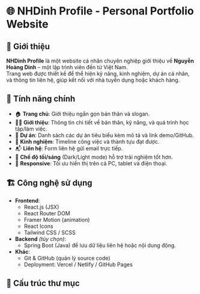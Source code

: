 # 🌐 NHDinh Profile - Personal Portfolio Website

## 📌 Giới thiệu
**NHDinh Profile** là một website cá nhân chuyên nghiệp giới thiệu về **Nguyễn Hoàng Dinh** – một lập trình viên đến từ Việt Nam.  
Trang web được thiết kế để thể hiện kỹ năng, kinh nghiệm, dự án cá nhân, và thông tin liên hệ, giúp kết nối với nhà tuyển dụng hoặc khách hàng.

## 🚀 Tính năng chính
- 🏠 **Trang chủ**: Giới thiệu ngắn gọn bản thân và slogan.
- 👨‍💻 **Giới thiệu**: Thông tin chi tiết về bản thân, kỹ năng, và quá trình học tập/làm việc.
- 📂 **Dự án**: Danh sách các dự án tiêu biểu kèm mô tả và link demo/GitHub.
- 📜 **Kinh nghiệm**: Timeline công việc và thành tựu đạt được.
- 📬 **Liên hệ**: Form liên hệ gửi email trực tiếp.
- 🌙 **Chế độ tối/sáng** (Dark/Light mode) hỗ trợ trải nghiệm tốt hơn.
- 📱 **Responsive**: Tối ưu hiển thị trên cả PC, tablet và điện thoại.

## 🏗️ Công nghệ sử dụng
- **Frontend**:
  - React.js (JSX)
  - React Router DOM
  - Framer Motion (animation)
  - React Icons
  - Tailwind CSS / SCSS
- **Backend** *(tùy chọn)*:
  - Spring Boot (Java) để lưu dữ liệu liên hệ hoặc nội dung động.
- **Khác**:
  - Git & GitHub (quản lý source code)
  - Deployment: Vercel / Netlify / GitHub Pages

## 📂 Cấu trúc thư mục
